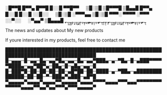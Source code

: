 

░█▀▀█ █▀▀▄ █▀▀█ █░░█ ▀▀█▀▀ 　 ▒█░▒█ ▒█▀▀▀█ 
▒█▄▄█ █▀▀▄ █░░█ █░░█ ░░█░░ 　 ▒█░▒█ ░▀▀▀▄▄ 
▒█░▒█ ▀▀▀░ ▀▀▀▀ ░▀▀▀ ░░▀░░ 　 ░▀▄▄▀ ▒█▄▄▄█
_͎͙_̪̫͖_͙̟̻_̡͚_̠͙̟_͍̪͜_̠͚̠_̡̟̙_̘̞_͖̞͔_̞͍_̺̪_͖͙͜_͕̪̙_̠̘͎_̟͓_͕̘_͕͎͙_̼̟͉_̡̠̝_̡̟͓_͉̞̠_͎͙_̪̫͖_͙̟̻_̡͚_̠͙̟_͍̪͜_̠͚̠_̡̟̙_̘̞_͖̞͔_̞͍_̺̪_͖͙͜_͕̪̙_̠̘͎_̟͓_͕̘_͕͎͙_̼̟͉

The news and updates about My new products

If youre interested in my products, feel free to contact me











███████████████████████████████████████████████████████████████████████████████
█─▄▄▄─█─▄▄─█▄─▄▄▀█▄─▄▄─█▄─▄▄▀███▄─▄─▀█▄─█─▄███▀▀▀▀▀████▄─▄▄▀██▀▄─██▄─█─▄█▄─▄▄─█
█─███▀█─██─██─██─██─▄█▀██─██─████─▄─▀██▄─▄██████████████─██─██─▀─███▄▀▄███─▄█▀█
▀▄▄▄▄▄▀▄▄▄▄▀▄▄▄▄▀▀▄▄▄▄▄▀▄▄▄▄▀▀▀▀▄▄▄▄▀▀▀▄▄▄▀▀▀▀▀▀▀▀▀▀▀▀▀▄▄▄▄▀▀▄▄▀▄▄▀▀▀▄▀▀▀▄▄▄▄▄▀
